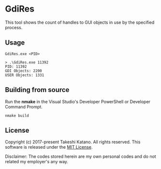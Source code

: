 # GdiRes

This tool shows the count of handles to GUI objects in use by the specified process.

## Usage

```
GdiRes.exe <PID>
```

```
> .\GdiRes.exe 11392
PID: 11392
GDI Objects: 2200
USER Objects: 1331
```

## Building from source

Run the **nmake** in the Visual Studio's Developer PowerShell or Developer Command Prompt.

```
nmake build
```

## License

Copyright (c) 2017-present Takeshi Katano. All rights reserved. This software is released under the [MIT License](https://github.com/tksh164/GdiRes/blob/master/LICENSE).

Disclaimer: The codes stored herein are my own personal codes and do not related my employer's any way.
